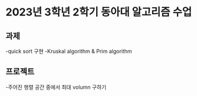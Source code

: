 # 2023년 3학년 2학기 동아대 알고리즘 수업

## 과제
-quick sort 구현
-Kruskal algorithm & Prim algorithm


## 프로젝트
-주어진 행렬 공간 중에서 최대 volumn 구하기
